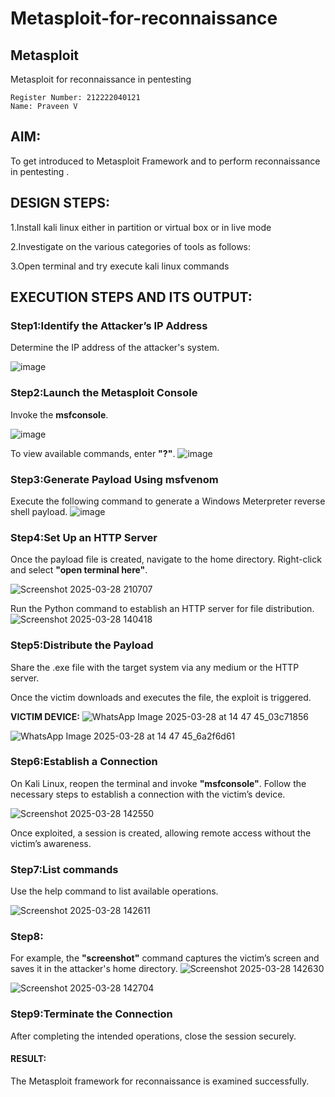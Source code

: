 # Metasploit-for-reconnaissance
## Metasploit
Metasploit for reconnaissance in pentesting
```
Register Number: 212222040121
Name: Praveen V
```
## AIM:

To get introduced to Metasploit Framework and to  perform reconnaissance  in pentesting .

## DESIGN STEPS:



1.Install kali linux either in partition or virtual box or in live mode


2.Investigate on the various categories of tools as follows:


3.Open terminal and try execute kali linux commands

## EXECUTION STEPS AND ITS OUTPUT:
### Step1:Identify the Attacker’s IP Address
Determine the IP address of the attacker's system.

![image](https://github.com/user-attachments/assets/bb1c6730-c2c2-443a-8518-867238a569d8)

### Step2:Launch the Metasploit Console
Invoke the **msfconsole**.

![image](https://github.com/user-attachments/assets/4d1d9bf4-d238-4292-8adf-1258012b7d4c)


To view available commands, enter **"?"**.
![image](https://github.com/user-attachments/assets/27abd468-0de1-4ed6-8ac2-e892d912e35d)


### Step3:Generate Payload Using msfvenom

Execute the following command to generate a Windows Meterpreter reverse shell payload.
![image](https://github.com/user-attachments/assets/dc16bb9d-a0e6-4b45-96dd-1b5a0d507115)

### Step4:Set Up an HTTP Server
Once the payload file is created, navigate to the home directory.
Right-click and select **"open terminal here"**.

![Screenshot 2025-03-28 210707](https://github.com/user-attachments/assets/f5f434cb-b251-4d01-8ca3-ebb6afe1bb0f)

Run the Python command to establish an HTTP server for file distribution.
![Screenshot 2025-03-28 140418](https://github.com/user-attachments/assets/8efd9834-3907-413d-84d9-d27e879f918c)

### Step5:Distribute the Payload
Share the .exe file with the target system via any medium or the HTTP server.

Once the victim downloads and executes the file, the exploit is triggered.

**VICTIM DEVICE:**
![WhatsApp Image 2025-03-28 at 14 47 45_03c71856](https://github.com/user-attachments/assets/dbb317e6-b57b-4c04-9908-778d020851b2)

![WhatsApp Image 2025-03-28 at 14 47 45_6a2f6d61](https://github.com/user-attachments/assets/9bc15080-9257-4b03-9a7b-a8d9a050b8e5)

### Step6:Establish a Connection
On Kali Linux, reopen the terminal and invoke **"msfconsole"**.
Follow the necessary steps to establish a connection with the victim’s device.

![Screenshot 2025-03-28 142550](https://github.com/user-attachments/assets/a0cbd2d8-92db-46a2-bc17-73e3744e43de)

Once exploited, a session is created, allowing remote access without the victim’s awareness.

### Step7:List commands
Use the help command to list available operations.

![Screenshot 2025-03-28 142611](https://github.com/user-attachments/assets/ce47f27f-d0bd-49fb-b0a8-f90351ce7896)

### Step8:
For example, the **"screenshot"** command captures the victim’s screen and saves it in the attacker's home directory.
![Screenshot 2025-03-28 142630](https://github.com/user-attachments/assets/efa1cb48-4d7a-4161-b133-269d25abb04f)

![Screenshot 2025-03-28 142704](https://github.com/user-attachments/assets/de62a1bf-6fa3-4b9f-b1ad-b2c99355b55e)

### Step9:Terminate the Connection
After completing the intended operations, close the session securely.

#### RESULT:
The Metasploit framework for reconnaissance is  examined successfully.
